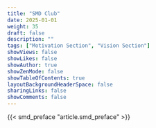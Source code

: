```yaml
---
title: "SMD Club"
date: 2025-01-01
weight: 35
draft: false
description: ""
tags: ["Motivation Section", "Vision Section"]
showViews: false
showLikes: false
showAuthor: true
showZenMode: false
showTableOfContents: true
layoutBackgroundHeaderSpace: false
sharingLinks: false
showComments: false
---
```


{{< smd_preface "article.smd_preface" >}}
